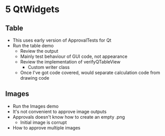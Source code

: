 # 5 QtWidgets

## Table

* This uses early version of ApprovalTests for Qt
* Run the table demo
    * Review the output
    * Mainly test behaviour of GUI code, not appearance
    * Review the implementation of verifyQTableView
        * Custom writer class
    * Once I've got code covered, would separate calculation code from drawing code

## Images

* Run the Images demo
* It's not convenient to approve image outputs
* Approvals doesn't know how to create an empty .png
    * Initial image is corrupt
* How to approve multiple images
